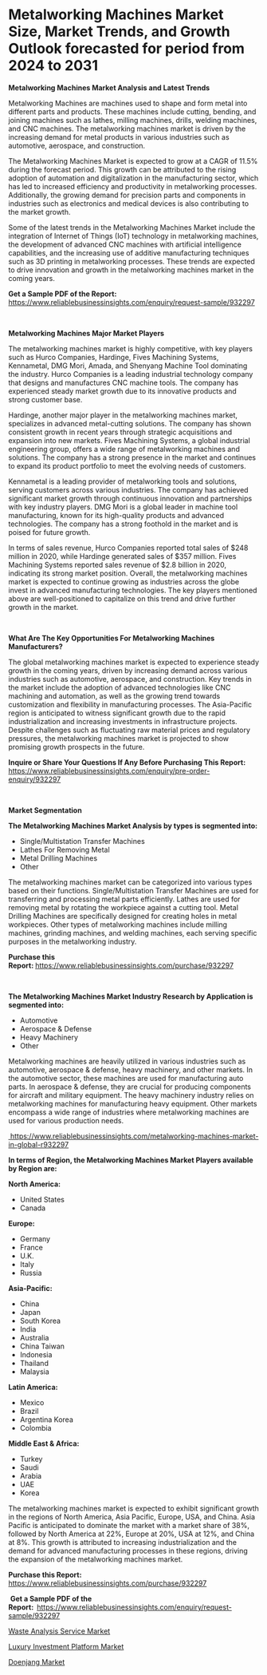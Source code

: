<p><h1>Metalworking Machines Market Size, Market Trends, and Growth Outlook forecasted for period from 2024 to 2031</h1></p><p><strong>Metalworking Machines Market Analysis and Latest Trends</strong></p>
<p><p>Metalworking Machines are machines used to shape and form metal into different parts and products. These machines include cutting, bending, and joining machines such as lathes, milling machines, drills, welding machines, and CNC machines. The metalworking machines market is driven by the increasing demand for metal products in various industries such as automotive, aerospace, and construction.</p><p>The Metalworking Machines Market is expected to grow at a CAGR of 11.5% during the forecast period. This growth can be attributed to the rising adoption of automation and digitalization in the manufacturing sector, which has led to increased efficiency and productivity in metalworking processes. Additionally, the growing demand for precision parts and components in industries such as electronics and medical devices is also contributing to the market growth.</p><p>Some of the latest trends in the Metalworking Machines Market include the integration of Internet of Things (IoT) technology in metalworking machines, the development of advanced CNC machines with artificial intelligence capabilities, and the increasing use of additive manufacturing techniques such as 3D printing in metalworking processes. These trends are expected to drive innovation and growth in the metalworking machines market in the coming years.</p></p>
<p><strong>Get a Sample PDF of the Report:&nbsp;</strong> <a href="https://www.reliablebusinessinsights.com/enquiry/request-sample/932297">https://www.reliablebusinessinsights.com/enquiry/request-sample/932297</a></p>
<p>&nbsp;</p>
<p><strong>Metalworking Machines Major Market Players</strong></p>
<p><p>The metalworking machines market is highly competitive, with key players such as Hurco Companies, Hardinge, Fives Machining Systems, Kennametal, DMG Mori, Amada, and Shenyang Machine Tool dominating the industry. Hurco Companies is a leading industrial technology company that designs and manufactures CNC machine tools. The company has experienced steady market growth due to its innovative products and strong customer base.</p><p>Hardinge, another major player in the metalworking machines market, specializes in advanced metal-cutting solutions. The company has shown consistent growth in recent years through strategic acquisitions and expansion into new markets. Fives Machining Systems, a global industrial engineering group, offers a wide range of metalworking machines and solutions. The company has a strong presence in the market and continues to expand its product portfolio to meet the evolving needs of customers.</p><p>Kennametal is a leading provider of metalworking tools and solutions, serving customers across various industries. The company has achieved significant market growth through continuous innovation and partnerships with key industry players. DMG Mori is a global leader in machine tool manufacturing, known for its high-quality products and advanced technologies. The company has a strong foothold in the market and is poised for future growth.</p><p>In terms of sales revenue, Hurco Companies reported total sales of $248 million in 2020, while Hardinge generated sales of $357 million. Fives Machining Systems reported sales revenue of $2.8 billion in 2020, indicating its strong market position. Overall, the metalworking machines market is expected to continue growing as industries across the globe invest in advanced manufacturing technologies. The key players mentioned above are well-positioned to capitalize on this trend and drive further growth in the market.</p></p>
<p>&nbsp;</p>
<p><strong>What Are The Key Opportunities For Metalworking Machines Manufacturers?</strong></p>
<p><p>The global metalworking machines market is expected to experience steady growth in the coming years, driven by increasing demand across various industries such as automotive, aerospace, and construction. Key trends in the market include the adoption of advanced technologies like CNC machining and automation, as well as the growing trend towards customization and flexibility in manufacturing processes. The Asia-Pacific region is anticipated to witness significant growth due to the rapid industrialization and increasing investments in infrastructure projects. Despite challenges such as fluctuating raw material prices and regulatory pressures, the metalworking machines market is projected to show promising growth prospects in the future.</p></p>
<p><strong>Inquire or Share Your Questions If Any Before Purchasing This Report:</strong> <a href="https://www.reliablebusinessinsights.com/enquiry/pre-order-enquiry/932297">https://www.reliablebusinessinsights.com/enquiry/pre-order-enquiry/932297</a></p>
<p>&nbsp;</p>
<p><strong>Market Segmentation</strong></p>
<p><strong>The Metalworking Machines Market Analysis by types is segmented into:</strong></p>
<p><ul><li>Single/Multistation Transfer Machines</li><li>Lathes For Removing Metal</li><li>Metal Drilling Machines</li><li>Other</li></ul></p>
<p><p>The metalworking machines market can be categorized into various types based on their functions. Single/Multistation Transfer Machines are used for transferring and processing metal parts efficiently. Lathes are used for removing metal by rotating the workpiece against a cutting tool. Metal Drilling Machines are specifically designed for creating holes in metal workpieces. Other types of metalworking machines include milling machines, grinding machines, and welding machines, each serving specific purposes in the metalworking industry.</p></p>
<p><strong>Purchase this Report:&nbsp;</strong><a href="https://www.reliablebusinessinsights.com/purchase/932297">https://www.reliablebusinessinsights.com/purchase/932297</a></p>
<p>&nbsp;</p>
<p><strong>The Metalworking Machines Market Industry Research by Application is segmented into:</strong></p>
<p><ul><li>Automotive</li><li>Aerospace & Defense</li><li>Heavy Machinery</li><li>Other</li></ul></p>
<p><p>Metalworking machines are heavily utilized in various industries such as automotive, aerospace & defense, heavy machinery, and other markets. In the automotive sector, these machines are used for manufacturing auto parts. In aerospace & defense, they are crucial for producing components for aircraft and military equipment. The heavy machinery industry relies on metalworking machines for manufacturing heavy equipment. Other markets encompass a wide range of industries where metalworking machines are used for various production needs.</p></p>
<p><a href="https://www.reliablebusinessinsights.com/metalworking-machines-market-in-global-r932297">&nbsp;https://www.reliablebusinessinsights.com/metalworking-machines-market-in-global-r932297</a></p>
<p><strong>In terms of Region, the Metalworking Machines Market Players available by Region are:</strong></p>
<p>
    <p> <strong> North America: </strong>
        <ul>
            <li>United States</li>
            <li>Canada</li>
        </ul>
        </p> 
    <p> <strong> Europe: </strong>
        <ul>
            <li>Germany</li>
            <li>France</li>
            <li>U.K.</li>
            <li>Italy</li>
            <li>Russia</li>
        </ul>
        </p> 
    <p> <strong> Asia-Pacific: </strong>
        <ul>
            <li>China</li>
            <li>Japan</li>
            <li>South Korea</li>
            <li>India</li>
            <li>Australia</li>
            <li>China Taiwan</li>
            <li>Indonesia</li>
            <li>Thailand</li>
            <li>Malaysia</li>
        </ul>
        </p> 
    <p> <strong> Latin America: </strong>
        <ul>
            <li>Mexico</li>
            <li>Brazil</li>
            <li>Argentina Korea</li>
            <li>Colombia</li>
        </ul>
        </p> 
    <p> <strong> Middle East & Africa: </strong>
        <ul>
            <li>Turkey</li>
            <li>Saudi</li>
            <li>Arabia</li>
            <li>UAE</li>
            <li>Korea</li>
        </ul>
    </p>
    </p>
<p><p>The metalworking machines market is expected to exhibit significant growth in the regions of North America, Asia Pacific, Europe, USA, and China. Asia Pacific is anticipated to dominate the market with a market share of 38%, followed by North America at 22%, Europe at 20%, USA at 12%, and China at 8%. This growth is attributed to increasing industrialization and the demand for advanced manufacturing processes in these regions, driving the expansion of the metalworking machines market.</p></p>
<p><strong>Purchase this Report: </strong><a href="https://www.reliablebusinessinsights.com/purchase/932297">https://www.reliablebusinessinsights.com/purchase/932297</a></p>
<p>&nbsp;<strong>Get a Sample PDF of the Report:&nbsp;&nbsp;</strong><a href="https://www.reliablebusinessinsights.com/enquiry/request-sample/932297">https://www.reliablebusinessinsights.com/enquiry/request-sample/932297</a></p>
<p><strong></strong></p>
<p><p><a href="https://view.publitas.com/reportprime-1/an-in-depth-analysis-of-the-global-waste-analysis-service-market-scope-and-its-rapid-growing-13-8-cagr-forcasted-for-period-from-2024-to-2031/">Waste Analysis Service Market</a></p><p><a href="https://view.publitas.com/reportprime-1/luxury-investment-platform-market-outlook-and-forecast-from-2024-to-2031/">Luxury Investment Platform Market</a></p><p><a href="https://medium.com/@caseywiza1946/global-doenjang-market-size-is-expected-to-reach-at-a-cagr-of-10-4-96a8cab09686">Doenjang Market</a></p></p>